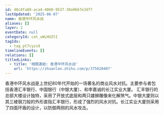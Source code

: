 ```yaml
---
id: 40c8fa88-aca4-4060-9537-38a9667e3df7
lastUpdated: '2025-06-07'
name: 香港中环风水战
aliases: []
layer: 2
eventDate: null
categoryId: cat_uWLHUZtI
tagIds:
  - tag_pt7cyzs9
timelineEvents: []
relations: []
titledLinks:
  - title: '相關連結: 香港中环风水战'
    url: 'https://zhuanlan.zhihu.com/p/375620407'
---
```

香港中环风水战是上世纪80年代开始的一场著名的商业风水对抗。主要参与者包括香港汇丰银行、中国银行（中银大厦）、和李嘉诚的长江实业大厦。 汇丰银行的总部大楼设计独特，采用了开放式底层和两只雄狮雕像来化解煞气。中银大厦则以其三棱钢刀般的外形直指汇丰银行，形成了强烈的风水对抗。长江实业大厦则采用了四面环盾的设计，以防御两侧的风水攻击。
